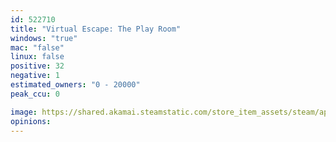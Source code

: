 ```yaml
---
id: 522710
title: "Virtual Escape: The Play Room"
windows: "true"
mac: "false"
linux: false
positive: 32
negative: 1
estimated_owners: "0 - 20000"
peak_ccu: 0

image: https://shared.akamai.steamstatic.com/store_item_assets/steam/apps/522710/header.jpg?t=1698323961
opinions:
---
```

